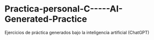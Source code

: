 # Practica-personal-C-----AI-Generated-Practice

Ejercicios de práctica generados bajo la inteligencia artificial (ChatGPT)
